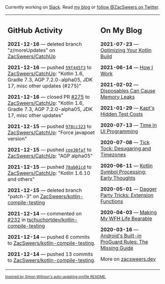 Currently working on [Slack](https://slack.com/). Read [my blog](https://zacsweers.dev/) or [follow @ZacSweers on Twitter](https://twitter.com/ZacSweers).

<table><tr><td valign="top" width="60%">

## GitHub Activity
<!-- githubActivity starts -->
**2021-12-16** — deleted branch "z/moreUpdates" on [ZacSweers/CatchUp](https://api.github.com/repos/ZacSweers/CatchUp)

**2021-12-16** — pushed [`59f445f3`](https://github.com/ZacSweers/CatchUp/commit/59f445f3e58831c10c00ac26f40017ff4d93d1c7) to [ZacSweers/CatchUp](https://api.github.com/repos/ZacSweers/CatchUp): "Kotlin 1.6, Gradle 7.3, AGP 7.2.0-alpha05, JDK 17, misc other updates (#275)"

**2021-12-16** — closed PR [#275](https://api.github.com/repos/ZacSweers/CatchUp/pulls/275) to [ZacSweers/CatchUp](https://api.github.com/repos/ZacSweers/CatchUp): "Kotlin 1.6, Gradle 7.3, AGP 7.2.0-alpha05, JDK 17, misc other updates"

**2021-12-15** — pushed [`978cc323`](https://github.com/ZacSweers/CatchUp/commit/978cc323f8b203aa4c248a6925ef3dd86e4e0920) to [ZacSweers/CatchUp](https://api.github.com/repos/ZacSweers/CatchUp): "Force javapoet version"

**2021-12-15** — pushed [`cee30faf`](https://github.com/ZacSweers/CatchUp/commit/cee30fafa7ebd4614b1f5684fc52f7010ca34ff7) to [ZacSweers/CatchUp](https://api.github.com/repos/ZacSweers/CatchUp): "AGP alpha05"

**2021-12-15** — pushed [`78ab01cd`](https://github.com/ZacSweers/CatchUp/commit/78ab01cd85a13711882a066e1eae500256384183) to [ZacSweers/CatchUp](https://api.github.com/repos/ZacSweers/CatchUp): "Kotlin 1.6.10 and others"

**2021-12-15** — deleted branch "patch-3" on [ZacSweers/kotlin-compile-testing](https://api.github.com/repos/ZacSweers/kotlin-compile-testing)

**2021-12-14** — commented on [#232](https://github.com/tschuchortdev/kotlin-compile-testing/pull/232#issuecomment-994017931) in [tschuchortdev/kotlin-compile-testing](https://api.github.com/repos/tschuchortdev/kotlin-compile-testing)

**2021-12-14** — pushed 6 commits to [ZacSweers/kotlin-compile-testing](https://api.github.com/repos/ZacSweers/kotlin-compile-testing).

**2021-12-14** — pushed 13 commits to [ZacSweers/kotlin-compile-testing](https://api.github.com/repos/ZacSweers/kotlin-compile-testing).
<!-- githubActivity ends -->
</td><td valign="top" width="40%">

## On My Blog
<!-- blog starts -->
**2021-07-23** — [Optimizing Your Kotlin Build](https://www.zacsweers.dev/optimizing-your-kotlin-build/)

**2021-06-14** — [How I Work](https://www.zacsweers.dev/how-i-work/)

**2021-02-02** — [Disposables Can Cause Memory Leaks](https://www.zacsweers.dev/disposables-can-cause-memory-leaks/)

**2021-01-29** — [Kapt's Hidden Test Costs](https://www.zacsweers.dev/kapts-hidden-test-costs/)

**2020-07-13** — [Time in UI Programming](https://www.zacsweers.dev/time-in-ui/)

**2020-07-08** — [Tick Tock: Desugaring and Timezones](https://www.zacsweers.dev/ticktock-desugaring-timezones/)

**2020-06-11** — [Kotlin Symbol Processing: Early Thoughts](https://www.zacsweers.dev/kotlin-symbol-processor-early-thoughts/)

**2020-05-01** — [Dagger Party Tricks: Extension Functions](https://www.zacsweers.dev/dagger-party-tricks-extension-functions/)

**2020-04-03** — [Making My WFH Life Bearable](https://www.zacsweers.dev/making-wfh-life-bearable/)

**2020-03-16** — [Android's Built-in ProGuard Rules: The Missing Guide](https://www.zacsweers.dev/android-proguard-rules/)
<!-- blog ends -->
More on [zacsweers.dev](https://zacsweers.dev/)
</td></tr></table>

<sub><a href="https://simonwillison.net/2020/Jul/10/self-updating-profile-readme/">Inspired by Simon Willison's auto-updating profile README.</a></sub>